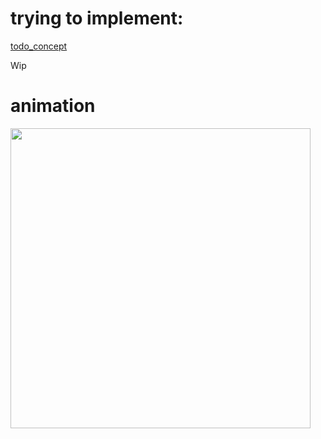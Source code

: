 # trying to implement:
[todo_concept](https://dribbble.com/shots/3812962-iPhone-X-Todo-Concept)


Wip

# animation

<img src="video.gif" height="480px" >

